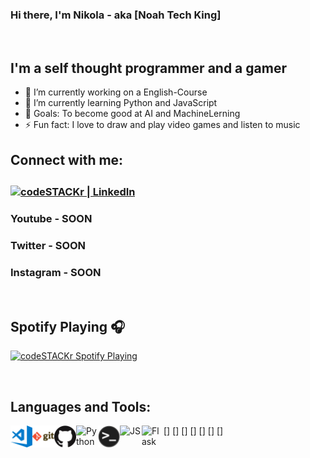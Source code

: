 ### Hi there, I'm Nikola - aka [Noah Tech King]

<br />

## I'm a self thought programmer and a gamer

- 🔭 I’m currently working on a English-Course 
- 🌱 I’m currently learning Python and JavaScript 
- 🥅 Goals: To become good at AI and MachineLerning
- ⚡ Fun fact: I love to draw and play video games and listen to music

## Connect with me:

### [<img align="middle" alt="codeSTACKr | LinkedIn" width="22px" src="https://cdn.jsdelivr.net/npm/simple-icons@v3/icons/linkedin.svg" />][linkedin]

### Youtube - SOON
### Twitter - SOON
### Instagram - SOON

<br />

## Spotify Playing 🎧
[<img src="https://now-playing-codestackr.vercel.app/api/spotify-playing" alt="codeSTACKr Spotify Playing" width="350" />](https://open.spotify.com/track/7iwnyFLjOXxdWFEkYGreuW)

<br />

## Languages and Tools:

[<img align="left" alt="Visual Studio Code" width="35px" src="https://raw.githubusercontent.com/github/explore/80688e429a7d4ef2fca1e82350fe8e3517d3494d/topics/visual-studio-code/visual-studio-code.png" />]
[<img align="left" alt="Git" width="35px" src="https://raw.githubusercontent.com/github/explore/80688e429a7d4ef2fca1e82350fe8e3517d3494d/topics/git/git.png" />]
[<img align="left" alt="GitHub" width="35px" src="https://raw.githubusercontent.com/github/explore/78df643247d429f6cc873026c0622819ad797942/topics/github/github.png" />]
[<img align="left" alt="Python" width="35px" src="https://github.com/jalbertsr/logo-badge-images/blob/master/img/rsz_python.png" />]
[<img align="left" alt="Terminal" width="35px" src="https://raw.githubusercontent.com/github/explore/80688e429a7d4ef2fca1e82350fe8e3517d3494d/topics/terminal/terminal.png" />]
[<img align="left" alt="JS" width="35px" src="http://3con14.biz/code/_data/js/intro/js-logo.png" />]
[<img align="left" alt="Flask" width="35px" src="https://github.com/jalbertsr/logo-badge-images/blob/master/img/rsz_flask.png" />]

<br />

[linkedin]: https://www.linkedin.com/in/nikola-tucakov/
